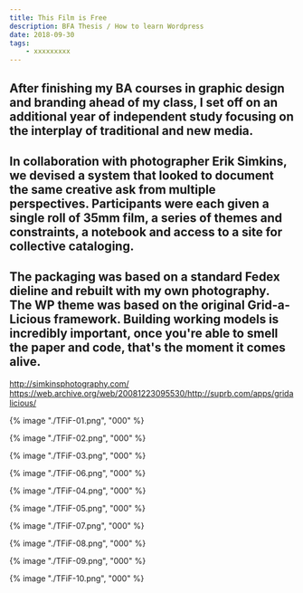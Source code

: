 ```yaml
---
title: This Film is Free
description: BFA Thesis / How to learn Wordpress
date: 2018-09-30
tags: 
    - xxxxxxxxx
---
```


After finishing my BA courses in graphic design and branding ahead of my class, I set off on an additional year of independent study focusing on the interplay of  traditional and new media. 
-
In collaboration with photographer Erik Simkins, we devised a system that looked to document the same creative ask from multiple perspectives. Participants were each given a single roll of 35mm film, a series of themes and constraints, a notebook and access to a site for collective cataloging. 
-
The packaging was based on a standard Fedex dieline and rebuilt with my own photography. The WP theme was based on the original Grid-a-Licious framework. Building working models is incredibly important, once you're able to smell the paper and code, that's the moment it comes alive.
-

http://simkinsphotography.com/
https://web.archive.org/web/20081223095530/http://suprb.com/apps/gridalicious/


<div class="two-column">

{% image "./TFiF-01.png", "000" %} 

{% image "./TFiF-02.png", "000" %} 

{% image "./TFiF-03.png", "000" %} 

{% image "./TFiF-06.png", "000" %} 

{% image "./TFiF-04.png", "000" %} 

{% image "./TFiF-05.png", "000" %} 

{% image "./TFiF-07.png", "000" %} 

{% image "./TFiF-08.png", "000" %} 

{% image "./TFiF-09.png", "000" %} 

{% image "./TFiF-10.png", "000" %} 

</div>
